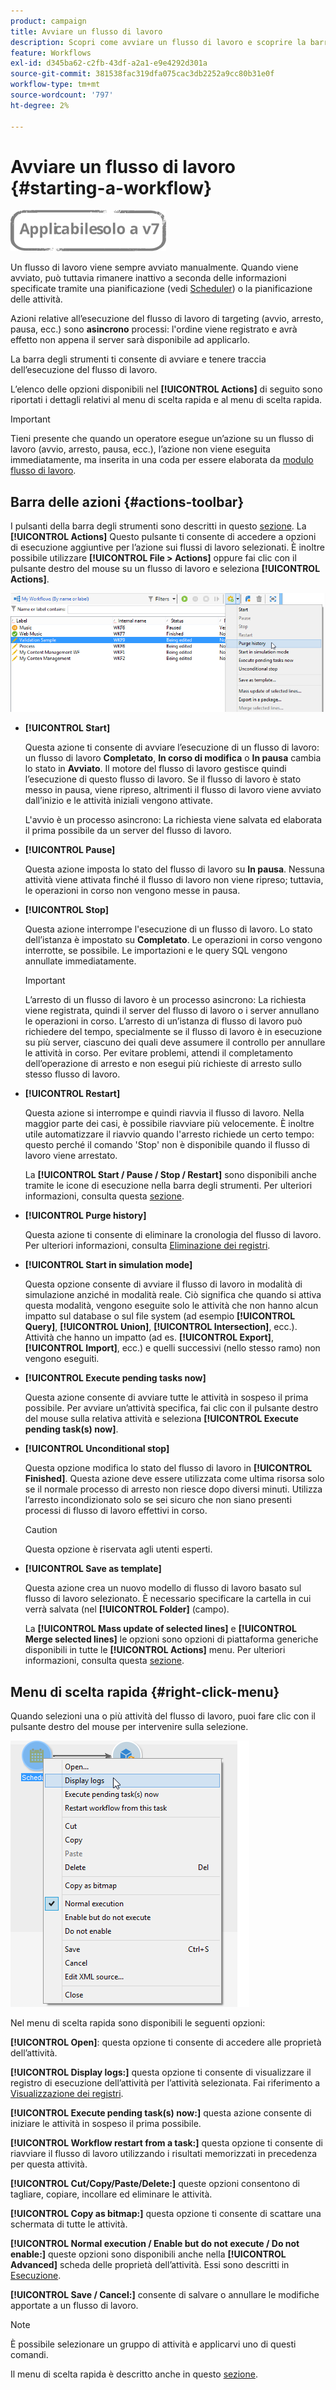 ```yaml
---
product: campaign
title: Avviare un flusso di lavoro
description: Scopri come avviare un flusso di lavoro e scoprire la barra delle azioni dei flussi di lavoro e fai clic con il pulsante destro del mouse sul menu
feature: Workflows
exl-id: d345ba62-c2fb-43df-a2a1-e9e4292d301a
source-git-commit: 381538fac319dfa075cac3db2252a9cc80b31e0f
workflow-type: tm+mt
source-wordcount: '797'
ht-degree: 2%

---
```


# Avviare un flusso di lavoro {#starting-a-workflow}

![](../../assets/v7-only.svg)

Un flusso di lavoro viene sempre avviato manualmente. Quando viene avviato, può tuttavia rimanere inattivo a seconda delle informazioni specificate tramite una pianificazione (vedi [Scheduler](scheduler.md)) o la pianificazione delle attività.

Azioni relative all’esecuzione del flusso di lavoro di targeting (avvio, arresto, pausa, ecc.) sono **asincrono** processi: l&#39;ordine viene registrato e avrà effetto non appena il server sarà disponibile ad applicarlo.

La barra degli strumenti ti consente di avviare e tenere traccia dell’esecuzione del flusso di lavoro.

L’elenco delle opzioni disponibili nel **[!UICONTROL Actions]** di seguito sono riportati i dettagli relativi al menu di scelta rapida e al menu di scelta rapida.

>[!IMPORTANT]
>
>Tieni presente che quando un operatore esegue un’azione su un flusso di lavoro (avvio, arresto, pausa, ecc.), l’azione non viene eseguita immediatamente, ma inserita in una coda per essere elaborata da [modulo flusso di lavoro](architecture.md).

## Barra delle azioni {#actions-toolbar}

I pulsanti della barra degli strumenti sono descritti in questo [sezione](../../campaign/using/marketing-campaign-deliveries.md#building-the-main-target-in-a-workflow). La **[!UICONTROL Actions]** Questo pulsante ti consente di accedere a opzioni di esecuzione aggiuntive per l’azione sui flussi di lavoro selezionati. È inoltre possibile utilizzare **[!UICONTROL File > Actions]** oppure fai clic con il pulsante destro del mouse su un flusso di lavoro e seleziona **[!UICONTROL Actions]**.

![](assets/purge_historique.png)

* **[!UICONTROL Start]**

   Questa azione ti consente di avviare l’esecuzione di un flusso di lavoro: un flusso di lavoro **Completato**, **In corso di modifica** o **In pausa** cambia lo stato in **Avviato**. Il motore del flusso di lavoro gestisce quindi l’esecuzione di questo flusso di lavoro. Se il flusso di lavoro è stato messo in pausa, viene ripreso, altrimenti il flusso di lavoro viene avviato dall’inizio e le attività iniziali vengono attivate.

   L&#39;avvio è un processo asincrono: La richiesta viene salvata ed elaborata il prima possibile da un server del flusso di lavoro.

* **[!UICONTROL Pause]**

   Questa azione imposta lo stato del flusso di lavoro su **In pausa**. Nessuna attività viene attivata finché il flusso di lavoro non viene ripreso; tuttavia, le operazioni in corso non vengono messe in pausa.

* **[!UICONTROL Stop]**

   Questa azione interrompe l&#39;esecuzione di un flusso di lavoro. Lo stato dell’istanza è impostato su **Completato**. Le operazioni in corso vengono interrotte, se possibile. Le importazioni e le query SQL vengono annullate immediatamente.

   >[!IMPORTANT]
   >
   >L’arresto di un flusso di lavoro è un processo asincrono: La richiesta viene registrata, quindi il server del flusso di lavoro o i server annullano le operazioni in corso. L’arresto di un’istanza di flusso di lavoro può richiedere del tempo, specialmente se il flusso di lavoro è in esecuzione su più server, ciascuno dei quali deve assumere il controllo per annullare le attività in corso. Per evitare problemi, attendi il completamento dell’operazione di arresto e non esegui più richieste di arresto sullo stesso flusso di lavoro.

* **[!UICONTROL Restart]**

   Questa azione si interrompe e quindi riavvia il flusso di lavoro. Nella maggior parte dei casi, è possibile riavviare più velocemente. È inoltre utile automatizzare il riavvio quando l&#39;arresto richiede un certo tempo: questo perché il comando &#39;Stop&#39; non è disponibile quando il flusso di lavoro viene arrestato.

   La **[!UICONTROL Start / Pause / Stop / Restart]** sono disponibili anche tramite le icone di esecuzione nella barra degli strumenti. Per ulteriori informazioni, consulta questa [sezione](../../campaign/using/marketing-campaign-deliveries.md#creating-a-targeting-workflow).

* **[!UICONTROL Purge history]**

   Questa azione ti consente di eliminare la cronologia del flusso di lavoro. Per ulteriori informazioni, consulta [Eliminazione dei registri](monitoring-workflow-execution.md#purging-the-logs).

* **[!UICONTROL Start in simulation mode]**

   Questa opzione consente di avviare il flusso di lavoro in modalità di simulazione anziché in modalità reale. Ciò significa che quando si attiva questa modalità, vengono eseguite solo le attività che non hanno alcun impatto sul database o sul file system (ad esempio **[!UICONTROL Query]**, **[!UICONTROL Union]**, **[!UICONTROL Intersection]**, ecc.). Attività che hanno un impatto (ad es. **[!UICONTROL Export]**, **[!UICONTROL Import]**, ecc.) e quelli successivi (nello stesso ramo) non vengono eseguiti.

* **[!UICONTROL Execute pending tasks now]**

   Questa azione consente di avviare tutte le attività in sospeso il prima possibile. Per avviare un’attività specifica, fai clic con il pulsante destro del mouse sulla relativa attività e seleziona **[!UICONTROL Execute pending task(s) now]**.

* **[!UICONTROL Unconditional stop]**

   Questa opzione modifica lo stato del flusso di lavoro in **[!UICONTROL Finished]**. Questa azione deve essere utilizzata come ultima risorsa solo se il normale processo di arresto non riesce dopo diversi minuti. Utilizza l’arresto incondizionato solo se sei sicuro che non siano presenti processi di flusso di lavoro effettivi in corso.

   >[!CAUTION]
   >
   >Questa opzione è riservata agli utenti esperti.

* **[!UICONTROL Save as template]**

   Questa azione crea un nuovo modello di flusso di lavoro basato sul flusso di lavoro selezionato. È necessario specificare la cartella in cui verrà salvata (nel **[!UICONTROL Folder]** (campo).

   La **[!UICONTROL Mass update of selected lines]** e **[!UICONTROL Merge selected lines]** le opzioni sono opzioni di piattaforma generiche disponibili in tutte le **[!UICONTROL Actions]** menu. Per ulteriori informazioni, consulta questa [sezione](../../platform/using/updating-data.md).

## Menu di scelta rapida {#right-click-menu}

Quando selezioni una o più attività del flusso di lavoro, puoi fare clic con il pulsante destro del mouse per intervenire sulla selezione.

![](assets/contextual_menu.png)

Nel menu di scelta rapida sono disponibili le seguenti opzioni:

**[!UICONTROL Open]**: questa opzione ti consente di accedere alle proprietà dell’attività.

**[!UICONTROL Display logs:]** questa opzione ti consente di visualizzare il registro di esecuzione dell’attività per l’attività selezionata. Fai riferimento a [Visualizzazione dei registri](monitoring-workflow-execution.md#displaying-logs).

**[!UICONTROL Execute pending task(s) now:]** questa azione consente di iniziare le attività in sospeso il prima possibile.

**[!UICONTROL Workflow restart from a task:]** questa opzione ti consente di riavviare il flusso di lavoro utilizzando i risultati memorizzati in precedenza per questa attività.

**[!UICONTROL Cut/Copy/Paste/Delete:]** queste opzioni consentono di tagliare, copiare, incollare ed eliminare le attività.

**[!UICONTROL Copy as bitmap:]** questa opzione ti consente di scattare una schermata di tutte le attività.

**[!UICONTROL Normal execution / Enable but do not execute / Do not enable:]** queste opzioni sono disponibili anche nella **[!UICONTROL Advanced]** scheda delle proprietà dell’attività. Essi sono descritti in [Esecuzione](advanced-parameters.md#execution).

**[!UICONTROL Save / Cancel:]** consente di salvare o annullare le modifiche apportate a un flusso di lavoro.

>[!NOTE]
>
>È possibile selezionare un gruppo di attività e applicarvi uno di questi comandi.

Il menu di scelta rapida è descritto anche in questo [sezione](../../campaign/using/marketing-campaign-deliveries.md#executing-a-workflow).
